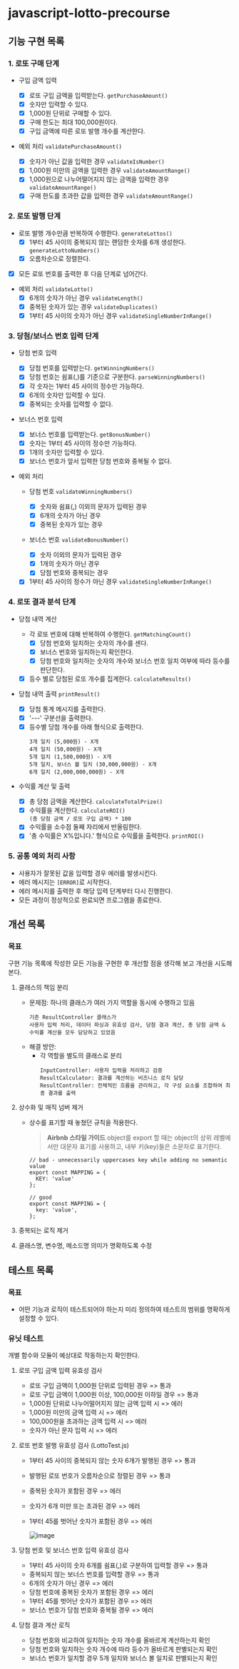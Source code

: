 # javascript-lotto-precourse

## 기능 구현 목록

### 1. 로또 구매 단계

- 구입 금액 입력

  - [x] 로또 구입 금액을 입력받는다. `getPurchaseAmount()`
  - [x] 숫자만 입력할 수 있다.
  - [x] 1,000원 단위로 구매할 수 있다.
  - [x] 구매 한도는 최대 100,000원이다.
  - [x] 구입 금액에 따른 로또 발행 개수를 계산한다.

- 예외 처리 `validatePurchaseAmount()`

  - [x] 숫자가 아닌 값을 입력한 경우 `validateIsNumber()`
  - [x] 1,000원 미만의 금액을 입력한 경우 `validateAmountRange()`
  - [x] 1,000원으로 나누어떨어지지 않는 금액을 입력한 경우 `validateAmountRange()`
  - [x] 구매 한도를 초과한 값을 입력한 경우 `validateAmountRange()`

### 2. 로또 발행 단계

- 로또 발행 개수만큼 반복하여 수행한다. `generateLottos()`
  - [x] 1부터 45 사이의 중복되지 않는 랜덤한 숫자를 6개 생성한다. `generateLottoNumbers()`
  - [x] 오름차순으로 정렬한다.
- [x] 모든 로또 번호를 출력한 후 다음 단계로 넘어간다.

- 예외 처리 `validateLotto()`
  - [x] 6개의 숫자가 아닌 경우 `validateLength()`
  - [x] 중복된 숫자가 있는 경우 `validateDuplicates()`
  - [x] 1부터 45 사이의 숫자가 아닌 경우 `validateSingleNumberInRange()`

### 3. 당첨/보너스 번호 입력 단계

- 당첨 번호 입력
  - [x] 당첨 번호를 입력받는다. `getWinningNumbers()`
  - [x] 당첨 번호는 쉼표(,)를 기준으로 구분한다. `parseWinningNumbers()`
  - [x] 각 숫자는 1부터 45 사이의 정수만 가능하다.
  - [x] 6개의 숫자만 입력할 수 있다.
  - [x] 중복되는 숫자를 입력할 수 없다.
- 보너스 번호 입력
  - [x] 보너스 번호를 입력받는다. `getBonusNumber()`
  - [x] 숫자는 1부터 45 사이의 정수만 가능하다.
  - [x] 1개의 숫자만 입력할 수 있다.
  - [x] 보너스 번호가 앞서 입력한 당첨 번호와 중복될 수 없다.
- 예외 처리 <br>

  - 당첨 번호 `validateWinningNumbers()`

    - [x] 숫자와 쉼표(,) 이외의 문자가 입력된 경우
    - [x] 6개의 숫자가 아닌 경우
    - [x] 중복된 숫자가 있는 경우

  - 보너스 번호 `validateBonusNumber()`
    - [x] 숫자 이외의 문자가 입력된 경우
    - [x] 1개의 숫자가 아닌 경우
    - [x] 당첨 번호와 중복되는 경우
  - [x] 1부터 45 사이의 정수가 아닌 경우 `validateSingleNumberInRange()`

### 4. 로또 결과 분석 단계

- 당첨 내역 계산

  - 각 로또 번호에 대해 반복하여 수행한다. `getMatchingCount()`
    - [x] 당첨 번호와 일치하는 숫자의 개수를 센다.
    - [x] 보너스 번호와 일치하는지 확인한다.
    - [x] 당첨 번호와 일치하는 숫자의 개수와 보너스 번호 일치 여부에 따라 등수를 판단한다.
  - [x] 등수 별로 당첨된 로또 개수를 집계한다. `calculateResults()`

- 당첨 내역 출력 `printResult()`
  - [x] 당첨 통계 메시지를 출력한다.
  - [x] '---' 구분선을 출력한다.
  - [x] 등수별 당첨 개수를 아래 형식으로 출력한다.
    ```
    3개 일치 (5,000원) - X개
    4개 일치 (50,000원) - X개
    5개 일치 (1,500,000원) - X개
    5개 일치, 보너스 볼 일치 (30,000,000원) - X개
    6개 일치 (2,000,000,000원) - X개
    ```
- 수익률 계산 및 출력
  - [x] 총 당첨 금액을 계산한다. `calculateTotalPrize()`
  - [x] 수익률을 계산한다. `calculateROI()` <br>
        `(총 당첨 금액 / 로또 구입 금액) * 100`
  - [x] 수익률을 소수점 둘째 자리에서 반올림한다.
  - [x] '총 수익률은 X%입니다.' 형식으로 수익률을 출력한다. `printROI()`

### 5. 공통 예외 처리 사항

- 사용자가 잘못된 값을 입력할 경우 에러를 발생시킨다.
- 에러 메시지는 `[ERROR]`로 시작한다.
- 에러 메시지를 출력한 후 해당 입력 단계부터 다시 진행한다.
- 모든 과정이 정상적으로 완료되면 프로그램을 종료한다.

## 개선 목록

### 목표

구현 기능 목록에 작성한 모든 기능을 구현한 후 개선할 점을 생각해 보고 개선을 시도해 본다.

1. 클래스의 책임 분리
   - 문제점: 하나의 클래스가 여러 가지 역할을 동시에 수행하고 있음
     ```
     기존 ResultController 클래스가
     사용자 입력 처리, 데이터 파싱과 유효성 검사, 당첨 결과 계산, 총 당첨 금액 & 수익률 계산을 모두 담당하고 있었음
     ```
   - 해결 방안:
     - 각 역할을 별도의 클래스로 분리
       ```
       InputController: 사용자 입력을 처리하고 검증
       ResultCalculator: 결과를 계산하는 비즈니스 로직 담당
       ResultController: 전체적인 흐름을 관리하고, 각 구성 요소를 조합하여 최종 결과를 출력
       ```
2. 상수화 및 매직 넘버 제거

   - 상수를 표기할 때 놓쳤던 규칙을 적용한다.

     > **Airbnb 스타일 가이드**
     > object를 export 할 때는 object의 상위 레벨에서만 대문자 표기를 사용하고, 내부 키(key)들은 소문자로 표기한다.

     ```
     // bad - unnecessarily uppercases key while adding no semantic value
     export const MAPPING = {
       KEY: 'value'
     };

     // good
     export const MAPPING = {
       key: 'value',
     };
     ```

3. 중복되는 로직 제거
4. 클래스명, 변수명, 메소드명 의미가 명확하도록 수정

## 테스트 목록

### 목표

- 어떤 기능과 로직이 테스트되어야 하는지 미리 정의하여 테스트의 범위를 명확하게 설정할 수 있다.

### 유닛 테스트

개별 함수와 모듈이 예상대로 작동하는지 확인한다.

1. 로또 구입 금액 입력 유효성 검사

   - 로또 구입 금액이 1,000원 단위로 입력된 경우 => 통과
   - 로또 구입 금액이 1,000원 이상, 100,000원 이하일 경우 => 통과
   - 1,000원 단위로 나누어떨어지지 않는 금액 입력 시 => 에러
   - 1,000원 미만의 금액 입력 시 => 에러
   - 100,000원을 초과하는 금액 입력 시 => 에러
   - 숫자가 아닌 문자 입력 시 => 에러

2. 로또 번호 발행 유효성 검사 (LottoTest.js)

   - 1부터 45 사이의 중복되지 않는 숫자 6개가 발행된 경우 => 통과
   - 발행된 로또 번호가 오름차순으로 정렬된 경우 => 통과
   - 중복된 숫자가 포함된 경우 => 에러
   - 숫자가 6개 미만 또는 초과된 경우 => 에러
   - 1부터 45를 벗어난 숫자가 포함된 경우 => 에러

     ![image](https://private-user-images.githubusercontent.com/101461874/382272519-e292eaa2-14fd-4d0d-8849-f036fe97511f.png?jwt=eyJhbGciOiJIUzI1NiIsInR5cCI6IkpXVCJ9.eyJpc3MiOiJnaXRodWIuY29tIiwiYXVkIjoicmF3LmdpdGh1YnVzZXJjb250ZW50LmNvbSIsImtleSI6ImtleTUiLCJleHAiOjE3MzA0NjI1MjEsIm5iZiI6MTczMDQ2MjIyMSwicGF0aCI6Ii8xMDE0NjE4NzQvMzgyMjcyNTE5LWUyOTJlYWEyLTE0ZmQtNGQwZC04ODQ5LWYwMzZmZTk3NTExZi5wbmc_WC1BbXotQWxnb3JpdGhtPUFXUzQtSE1BQy1TSEEyNTYmWC1BbXotQ3JlZGVudGlhbD1BS0lBVkNPRFlMU0E1M1BRSzRaQSUyRjIwMjQxMTAxJTJGdXMtZWFzdC0xJTJGczMlMkZhd3M0X3JlcXVlc3QmWC1BbXotRGF0ZT0yMDI0MTEwMVQxMTU3MDFaJlgtQW16LUV4cGlyZXM9MzAwJlgtQW16LVNpZ25hdHVyZT1iNzY3MTUxMTBjMDgxNzA0NTA5MDAwNTczZGViNzFjOTc5OWUxYjAwMjkzZmJmODMxNjNmYTUzYmY4MTUxNmRmJlgtQW16LVNpZ25lZEhlYWRlcnM9aG9zdCJ9.m9kBdWRORgIZEa-NOHMq4-2UVrT9Ke-qHGU-vWUt7Lo)

3. 당첨 번호 및 보너스 번호 입력 유효성 검사

   - 1부터 45 사이의 숫자 6개를 쉼표(,)로 구분하여 입력할 경우 => 통과
   - 중복되지 않는 보너스 번호를 입력할 경우 => 통과
   - 6개의 숫자가 아닌 경우 => 에러
   - 당첨 번호에 중복된 숫자가 포함된 경우 => 에러
   - 1부터 45를 벗어난 숫자가 포함된 경우 => 에러
   - 보너스 번호가 당첨 번호와 중복될 경우 => 에러

4. 당첨 결과 계산 로직

   - 당첨 번호와 비교하여 일치하는 숫자 개수를 올바르게 계산하는지 확인
   - 당첨 번호와 일치하는 숫자 개수에 따라 등수가 올바르게 판별되는지 확인
   - 보너스 번호가 일치할 경우 5개 일치와 보너스 볼 일치로 판별되는지 확인
